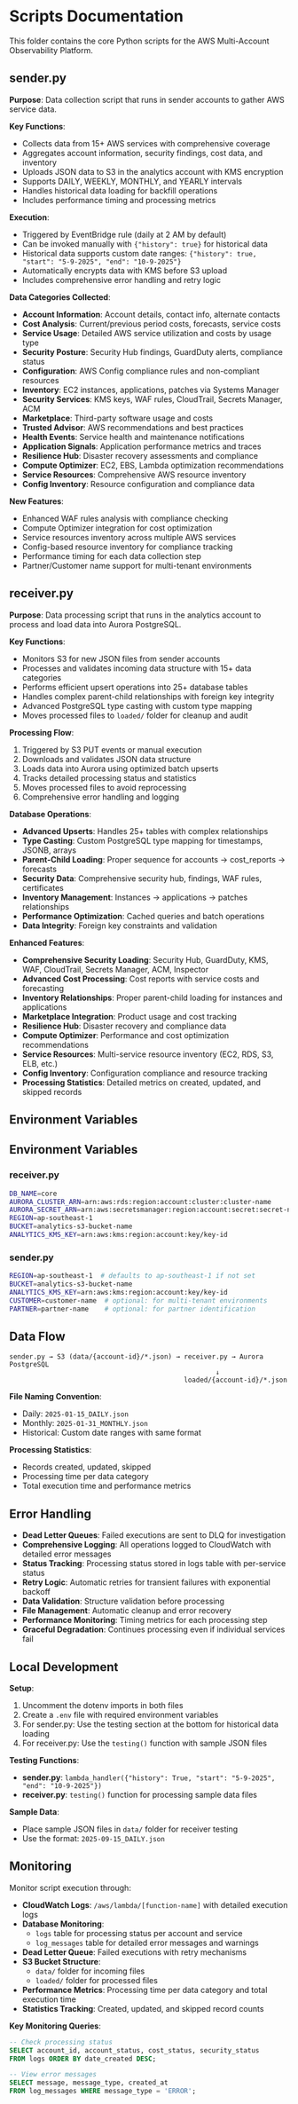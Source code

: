 # Scripts Documentation

This folder contains the core Python scripts for the AWS Multi-Account Observability Platform.

## sender.py
**Purpose**: Data collection script that runs in sender accounts to gather AWS service data.

**Key Functions**:
- Collects data from 15+ AWS services with comprehensive coverage
- Aggregates account information, security findings, cost data, and inventory
- Uploads JSON data to S3 in the analytics account with KMS encryption
- Supports DAILY, WEEKLY, MONTHLY, and YEARLY intervals
- Handles historical data loading for backfill operations
- Includes performance timing and processing metrics

**Execution**:
- Triggered by EventBridge rule (daily at 2 AM by default)
- Can be invoked manually with `{"history": true}` for historical data
- Historical data supports custom date ranges: `{"history": true, "start": "5-9-2025", "end": "10-9-2025"}`
- Automatically encrypts data with KMS before S3 upload
- Includes comprehensive error handling and retry logic

**Data Categories Collected**:
- **Account Information**: Account details, contact info, alternate contacts
- **Cost Analysis**: Current/previous period costs, forecasts, service costs
- **Service Usage**: Detailed AWS service utilization and costs by usage type
- **Security Posture**: Security Hub findings, GuardDuty alerts, compliance status
- **Configuration**: AWS Config compliance rules and non-compliant resources
- **Inventory**: EC2 instances, applications, patches via Systems Manager
- **Security Services**: KMS keys, WAF rules, CloudTrail, Secrets Manager, ACM
- **Marketplace**: Third-party software usage and costs
- **Trusted Advisor**: AWS recommendations and best practices
- **Health Events**: Service health and maintenance notifications
- **Application Signals**: Application performance metrics and traces
- **Resilience Hub**: Disaster recovery assessments and compliance
- **Compute Optimizer**: EC2, EBS, Lambda optimization recommendations
- **Service Resources**: Comprehensive AWS resource inventory
- **Config Inventory**: Resource configuration and compliance data

**New Features**:
- Enhanced WAF rules analysis with compliance checking
- Compute Optimizer integration for cost optimization
- Service resources inventory across multiple AWS services
- Config-based resource inventory for compliance tracking
- Performance timing for each data collection step
- Partner/Customer name support for multi-tenant environments

## receiver.py
**Purpose**: Data  processing script that runs in the analytics account to process and load data into Aurora PostgreSQL.

**Key Functions**:
- Monitors S3 for new JSON files from sender accounts
- Processes and validates incoming data structure with 15+ data categories
- Performs efficient upsert operations into 25+ database tables
- Handles complex parent-child relationships with foreign key integrity
- Advanced PostgreSQL type casting with custom type mapping
- Moves processed files to `loaded/` folder for cleanup and audit

**Processing Flow**:
1. Triggered by S3 PUT events or manual execution
2. Downloads and validates JSON data structure
3. Loads data into Aurora using optimized batch upserts
4. Tracks detailed processing status and statistics
5. Moves processed files to avoid reprocessing
6. Comprehensive error handling and logging

**Database Operations**:
- **Advanced Upserts**: Handles 25+ tables with complex relationships
- **Type Casting**: Custom PostgreSQL type mapping for timestamps, JSONB, arrays
- **Parent-Child Loading**: Proper sequence for accounts → cost_reports → forecasts
- **Security Data**: Comprehensive security hub, findings, WAF rules, certificates
- **Inventory Management**: Instances → applications → patches relationships
- **Performance Optimization**: Cached queries and batch operations
- **Data Integrity**: Foreign key constraints and validation

**Enhanced Features**:
- **Comprehensive Security Loading**: Security Hub, GuardDuty, KMS, WAF, CloudTrail, Secrets Manager, ACM, Inspector
- **Advanced Cost Processing**: Cost reports with service costs and forecasting
- **Inventory Relationships**: Proper parent-child loading for instances and applications
- **Marketplace Integration**: Product usage and cost tracking
- **Resilience Hub**: Disaster recovery and compliance data
- **Compute Optimizer**: Performance and cost optimization recommendations
- **Service Resources**: Multi-service resource inventory (EC2, RDS, S3, ELB, etc.)
- **Config Inventory**: Configuration compliance and resource tracking
- **Processing Statistics**: Detailed metrics on created, updated, and skipped records

## Environment Variables

## Environment Variables

### receiver.py
```bash
DB_NAME=core
AURORA_CLUSTER_ARN=arn:aws:rds:region:account:cluster:cluster-name
AURORA_SECRET_ARN=arn:aws:secretsmanager:region:account:secret:secret-name
REGION=ap-southeast-1
BUCKET=analytics-s3-bucket-name
ANALYTICS_KMS_KEY=arn:aws:kms:region:account:key/key-id
```

### sender.py
```bash
REGION=ap-southeast-1  # defaults to ap-southeast-1 if not set
BUCKET=analytics-s3-bucket-name
ANALYTICS_KMS_KEY=arn:aws:kms:region:account:key/key-id
CUSTOMER=customer-name  # optional: for multi-tenant environments
PARTNER=partner-name    # optional: for partner identification
```

## Data Flow

```
sender.py → S3 (data/{account-id}/*.json) → receiver.py → Aurora PostgreSQL
                                                    ↓
                                            loaded/{account-id}/*.json
```

**File Naming Convention**:
- Daily: `2025-01-15_DAILY.json`
- Monthly: `2025-01-31_MONTHLY.json`
- Historical: Custom date ranges with same format

**Processing Statistics**:
- Records created, updated, skipped
- Processing time per data category
- Total execution time and performance metrics

## Error Handling

- **Dead Letter Queues**: Failed executions are sent to DLQ for investigation
- **Comprehensive Logging**: All operations logged to CloudWatch with detailed error messages
- **Status Tracking**: Processing status stored in logs table with per-service status
- **Retry Logic**: Automatic retries for transient failures with exponential backoff
- **Data Validation**: Structure validation before processing
- **File Management**: Automatic cleanup and error recovery
- **Performance Monitoring**: Timing metrics for each processing step
- **Graceful Degradation**: Continues processing even if individual services fail

## Local Development

**Setup**:
1. Uncomment the dotenv imports in both files
2. Create a `.env` file with required environment variables
3. For sender.py: Use the testing section at the bottom for historical data loading
4. For receiver.py: Use the `testing()` function with sample JSON files

**Testing Functions**:
- **sender.py**: `lambda_handler({"history": True, "start": "5-9-2025", "end": "10-9-2025"})`
- **receiver.py**: `testing()` function for processing sample data files

**Sample Data**:
- Place sample JSON files in `data/` folder for receiver testing
- Use the format: `2025-09-15_DAILY.json`

## Monitoring

Monitor script execution through:
- **CloudWatch Logs**: `/aws/lambda/[function-name]` with detailed execution logs
- **Database Monitoring**: 
  - `logs` table for processing status per account and service
  - `log_messages` table for detailed error messages and warnings
- **Dead Letter Queue**: Failed executions with retry mechanisms
- **S3 Bucket Structure**: 
  - `data/` folder for incoming files
  - `loaded/` folder for processed files
- **Performance Metrics**: Processing time per data category and total execution time
- **Statistics Tracking**: Created, updated, and skipped record counts

**Key Monitoring Queries**:
```sql
-- Check processing status
SELECT account_id, account_status, cost_status, security_status 
FROM logs ORDER BY date_created DESC;

-- View error messages
SELECT message, message_type, created_at 
FROM log_messages WHERE message_type = 'ERROR';
```